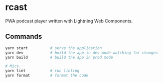 # rcast

PWA podcast player written with Lightning Web Components.

## Commands

```sh
yarn start          # serve the application
yarn dev            # build the app in dev mode watching for changes
yarn build          # build the app in prod mode

# Mics.
yarn lint           # run linting
yarn format         # format the code
```
